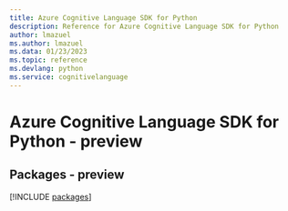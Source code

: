 ```yaml
---
title: Azure Cognitive Language SDK for Python
description: Reference for Azure Cognitive Language SDK for Python
author: lmazuel
ms.author: lmazuel
ms.data: 01/23/2023
ms.topic: reference
ms.devlang: python
ms.service: cognitivelanguage
---
```

# Azure Cognitive Language SDK for Python - preview
## Packages - preview
[!INCLUDE [packages](cognitive-language-index.md)]